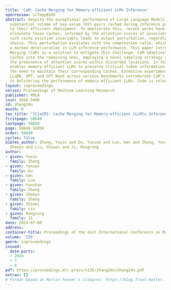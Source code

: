 ```yaml
---
title: 'CaM: Cache Merging for Memory-efficient LLMs Inference'
openreview: LCTmppB165
abstract: Despite the exceptional performance of Large Language Models (LLMs), the
  substantial volume of key-value (KV) pairs cached during inference presents a barrier
  to their efficient deployment. To ameliorate this, recent works have aimed to selectively
  eliminate these caches, informed by the attention scores of associated tokens. However,
  such cache eviction invariably leads to output perturbation, regardless of the token
  choice. This perturbation escalates with the compression ratio, which can precipitate
  a marked deterioration in LLM inference performance. This paper introduces Cache
  Merging (CaM) as a solution to mitigate this challenge. CaM adaptively merges to-be-evicted
  caches into the remaining ones, employing a novel sampling strategy governed by
  the prominence of attention scores within discarded locations. In this manner, CaM
  enables memory-efficient LLMs to preserve critical token information, even obviating
  the need to maintain their corresponding caches. Extensive experiments utilizing
  LLaMA, OPT, and GPT-NeoX across various benchmarks corroborate CaM’s proficiency
  in bolstering the performance of memory-efficient LLMs. Code is released at https://github.com/zyxxmu/cam.
layout: inproceedings
series: Proceedings of Machine Learning Research
publisher: PMLR
issn: 2640-3498
id: zhang24n
month: 0
tex_title: "{C}a{M}: Cache Merging for Memory-efficient {LLM}s Inference"
firstpage: 58840
lastpage: 58850
page: 58840-58850
order: 58840
cycles: false
bibtex_author: Zhang, Yuxin and Du, Yuxuan and Luo, Gen and Zhong, Yunshan and Zhang,
  Zhenyu and Liu, Shiwei and Ji, Rongrong
author:
- given: Yuxin
  family: Zhang
- given: Yuxuan
  family: Du
- given: Gen
  family: Luo
- given: Yunshan
  family: Zhong
- given: Zhenyu
  family: Zhang
- given: Shiwei
  family: Liu
- given: Rongrong
  family: Ji
date: 2024-07-08
address:
container-title: Proceedings of the 41st International Conference on Machine Learning
volume: '235'
genre: inproceedings
issued:
  date-parts:
  - 2024
  - 7
  - 8
pdf: https://proceedings.mlr.press/v235/zhang24n/zhang24n.pdf
extras: []
# Format based on Martin Fenner's citeproc: https://blog.front-matter.io/posts/citeproc-yaml-for-bibliographies/
---
```

